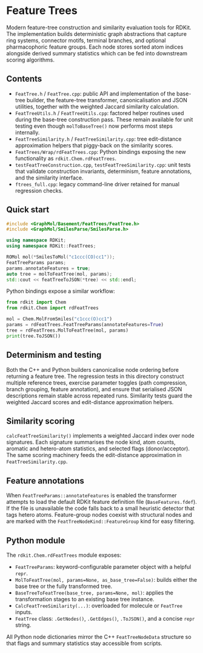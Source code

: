 # Feature Trees

Modern feature-tree construction and similarity evaluation tools for RDKit. The
implementation builds deterministic graph abstractions that capture ring
systems, connector motifs, terminal branches, and optional pharmacophoric
feature groups.  Each node stores sorted atom indices alongside derived summary
statistics which can be fed into downstream scoring algorithms.

## Contents

- `FeatTree.h` / `FeatTree.cpp`: public API and implementation of the base-tree
  builder, the feature-tree transformer, canonicalisation and JSON utilities,
  together with the weighted Jaccard similarity calculation.
- `FeatTreeUtils.h` / `FeatTreeUtils.cpp`: factored helper routines used during
  the base-tree construction pass.  These remain available for unit testing even
  though `molToBaseTree()` now performs most steps internally.
- `FeatTreeSimilarity.h` / `FeatTreeSimilarity.cpp`: tree edit-distance
  approximation helpers that piggy-back on the similarity scores.
- `FeatTrees/Wrap/rdFeatTrees.cpp`: Python bindings exposing the new
  functionality as `rdkit.Chem.rdFeatTrees`.
- `testFeatTreeConstruction.cpp`, `testFeatTreeSimilarity.cpp`: unit tests that
  validate construction invariants, determinism, feature annotations, and the
  similarity interface.
- `ftrees_full.cpp`: legacy command-line driver retained for manual regression
  checks.

## Quick start

```cpp
#include <GraphMol/Basement/FeatTrees/FeatTree.h>
#include <GraphMol/SmilesParse/SmilesParse.h>

using namespace RDKit;
using namespace RDKit::FeatTrees;

ROMol mol(*SmilesToMol("c1ccc(CO)cc1"));
FeatTreeParams params;
params.annotateFeatures = true;
auto tree = molToFeatTree(mol, params);
std::cout << featTreeToJSON(*tree) << std::endl;
```

Python bindings expose a similar workflow:

```python
from rdkit import Chem
from rdkit.Chem import rdFeatTrees

mol = Chem.MolFromSmiles("c1ccc(O)cc1")
params = rdFeatTrees.FeatTreeParams(annotateFeatures=True)
tree = rdFeatTrees.MolToFeatTree(mol, params)
print(tree.ToJSON())
```

## Determinism and testing

Both the C++ and Python builders canonicalise node ordering before returning a
feature tree.  The regression tests in this directory construct multiple
reference trees, exercise parameter toggles (path compression, branch grouping,
feature annotation), and ensure that serialised JSON descriptions remain stable
across repeated runs.  Similarity tests guard the weighted Jaccard scores and
edit-distance approximation helpers.

## Similarity scoring

`calcFeatTreeSimilarity()` implements a weighted Jaccard index over node
signatures.  Each signature summarises the node kind, atom counts, aromatic and
hetero-atom statistics, and selected flags (donor/acceptor).  The same scoring
machinery feeds the edit-distance approximation in `FeatTreeSimilarity.cpp`.

## Feature annotations

When `FeatTreeParams::annotateFeatures` is enabled the transformer attempts to
load the default RDKit feature definition file (`BaseFeatures.fdef`).  If the
file is unavailable the code falls back to a small heuristic detector that tags
hetero atoms.  Feature-group nodes coexist with structural nodes and are marked
with the `FeatTreeNodeKind::FeatureGroup` kind for easy filtering.

## Python module

The `rdkit.Chem.rdFeatTrees` module exposes:

- `FeatTreeParams`: keyword-configurable parameter object with a helpful `repr`.
- `MolToFeatTree(mol, params=None, as_base_tree=False)`: builds either the base
  tree or the fully transformed tree.
- `BaseTreeToFeatTree(base_tree, params=None, mol)`: applies the transformation
  stages to an existing base tree instance.
- `CalcFeatTreeSimilarity(...)`: overloaded for molecule or `FeatTree` inputs.
- `FeatTree` class: `.GetNodes()`, `.GetEdges()`, `.ToJSON()`, and a concise
  `repr` string.

All Python node dictionaries mirror the C++ `FeatTreeNodeData` structure so that
flags and summary statistics stay accessible from scripts.
